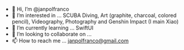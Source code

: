 - 👋 Hi, I’m @janpolfranco
- 👀 I’m interested in ... SCUBA Diving, Art (graphite, charcoal, colored pencil), Videography, Photography and Genshin Impact (I main Xiao)
- 🌱 I’m currently learning ... SwiftUI
- 💞️ I’m looking to collaborate on ... 
- 📫 How to reach me ... janpolfranco@gmail.com

<!---
janpolfranco/janpolfranco is a ✨ special ✨ repository because its `README.md` (this file) appears on your GitHub profile.
You can click the Preview link to take a look at your changes.
--->
